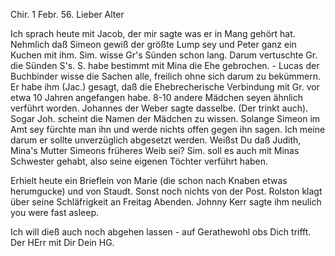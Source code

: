  Chir. 1 Febr. 56.
Lieber Alter

Ich sprach heute mit Jacob, der mir sagte was er in Mang gehört hat. Nehmlich daß Simeon gewiß der größte Lump sey und Peter ganz ein Kuchen mit ihm. Sim. wisse Gr's Sünden schon lang. Darum vertuschte Gr. die Sünden S's. S. habe bestimmt mit Mina die Ehe gebrochen. - Lucas der Buchbinder wisse die Sachen alle, freilich ohne sich darum zu bekümmern. Er habe ihm (Jac.) gesagt, daß die Ehebrecherische Verbindung mit Gr. vor etwa 10 Jahren angefangen habe. 8-10 andere Mädchen seyen ähnlich verführt worden. Johannes der Weber sagte dasselbe. (Der trinkt auch). Sogar Joh. scheint die Namen der Mädchen zu wissen. Solange Simeon im Amt sey fürchte man ihn und werde nichts offen gegen ihn sagen. Ich meine darum er sollte unverzüglich abgesetzt werden. Weißst Du daß Judith, Mina's Mutter Simeons früheres Weib sei? Sim. soll es auch mit Minas Schwester gehabt, also seine eigenen Töchter verführt haben.

Erhielt heute ein Brieflein von Marie (die schon nach Knaben etwas herumgucke) und von Staudt. Sonst noch nichts von der Post. Rolston klagt über seine Schläfrigkeit an Freitag Abenden. Johnny Kerr sagte ihm neulich you were fast asleep.

Ich will dieß auch noch abgehen lassen - auf Gerathewohl obs Dich trifft. Der HErr mit Dir
 Dein HG.

